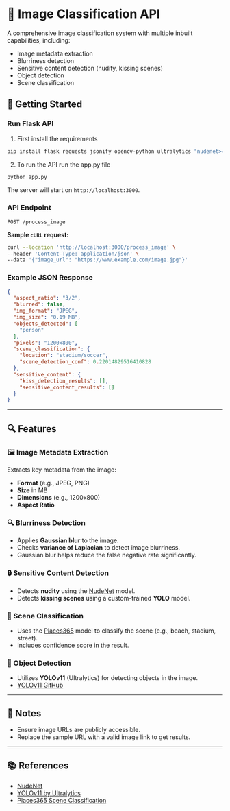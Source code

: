 # 🧠 Image Classification API

A comprehensive image classification system with multiple inbuilt capabilities, including:

- Image metadata extraction
- Blurriness detection
- Sensitive content detection (nudity, kissing scenes)
- Object detection
- Scene classification

## 🚀 Getting Started

### Run Flask API

1. First install the requirements
```bash
pip install flask requests jsonify opencv-python ultralytics "nudenet>=3.4.2"
```
2. To run the API run the app.py file
```bash
python app.py
```

The server will start on `http://localhost:3000`.

### API Endpoint

`POST /process_image`

**Sample `cURL` request:**
```bash
curl --location 'http://localhost:3000/process_image' \
--header 'Content-Type: application/json' \
--data '{"image_url": "https://www.example.com/image.jpg"}'
```

### Example JSON Response
```json
{
  "aspect_ratio": "3/2",
  "blurred": false,
  "img_format": "JPEG",
  "img_size": "0.19 MB",
  "objects_detected": [
    "person"
  ],
  "pixels": "1200x800",
  "scene_classification": {
    "location": "stadium/soccer",
    "scene_detection_conf": 0.22014829516410828
  },
  "sensitive_content": {
    "kiss_detection_results": [],
    "sensitive_content_results": []
  }
}
```

---

## 🔍 Features

### 🖼️ Image Metadata Extraction
Extracts key metadata from the image:
- **Format** (e.g., JPEG, PNG)
- **Size** in MB
- **Dimensions** (e.g., 1200x800)
- **Aspect Ratio**

### 🔍 Blurriness Detection
- Applies **Gaussian blur** to the image.
- Checks **variance of Laplacian** to detect image blurriness.
- Gaussian blur helps reduce the false negative rate significantly.

### 🔒 Sensitive Content Detection
- Detects **nudity** using the [NudeNet](https://github.com/notAI-tech/NudeNet) model.
- Detects **kissing scenes** using a custom-trained **YOLO** model.

### 🧭 Scene Classification
- Uses the [Places365](http://places2.csail.mit.edu/) model to classify the scene (e.g., beach, stadium, street).
- Includes confidence score in the result.

### 🎯 Object Detection
- Utilizes **YOLOv11** (Ultralytics) for detecting objects in the image.
- [YOLOv11 GitHub](https://github.com/ultralytics/ultralytics)

---

## 📎 Notes

- Ensure image URLs are publicly accessible.
- Replace the sample URL with a valid image link to get results.

---

## 📚 References

- [NudeNet](https://github.com/notAI-tech/NudeNet)
- [YOLOv11 by Ultralytics](https://github.com/ultralytics/ultralytics)
- [Places365 Scene Classification](http://places2.csail.mit.edu/)
